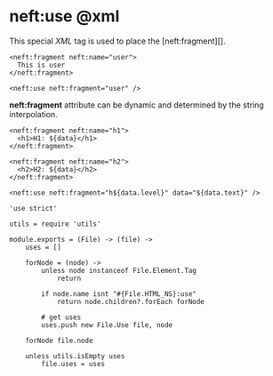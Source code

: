 neft:use @xml
=============

This special *XML* tag is used to place the [neft:fragment][].

```
<neft:fragment neft:name="user">
  This is user
</neft:fragment>

<neft:use neft:fragment="user" />
```

**neft:fragment** attribute can be dynamic and determined by the string interpolation.

```
<neft:fragment neft:name="h1">
  <h1>H1: ${data}</h1>
</neft:fragment>

<neft:fragment neft:name="h2">
  <h2>H2: ${data}</h2>
</neft:fragment>

<neft:use neft:fragment="h${data.level}" data="${data.text}" />
```

	'use strict'

	utils = require 'utils'

	module.exports = (File) -> (file) ->
		uses = []

		forNode = (node) ->
			unless node instanceof File.Element.Tag
				return

			if node.name isnt "#{File.HTML_NS}:use"
				return node.children?.forEach forNode

			# get uses
			uses.push new File.Use file, node

		forNode file.node

		unless utils.isEmpty uses
			file.uses = uses
